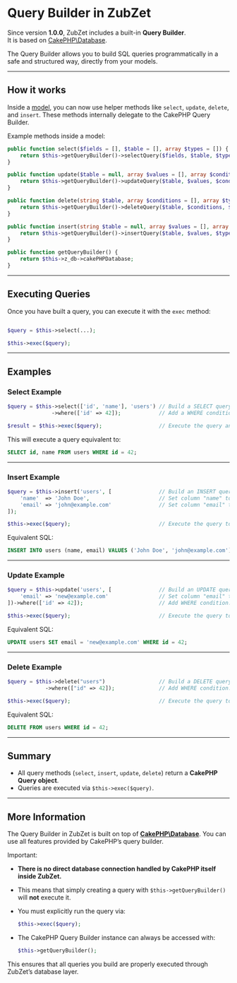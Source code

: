 # Query Builder in ZubZet

Since version **1.0.0**, ZubZet includes a built-in **Query Builder**.  
It is based on [CakePHP\Database](https://book.cakephp.org/4/en/orm/query-builder.html).

The Query Builder allows you to build SQL queries programmatically in a safe and structured way, directly from your models.

---

## How it works

Inside a [model](/docs/core-features/models), you can now use helper methods like `select`, `update`, `delete`, and `insert`.
These methods internally delegate to the CakePHP Query Builder.

Example methods inside a model:

```php
public function select($fields = [], $table = [], array $types = []) {
    return $this->getQueryBuilder()->selectQuery($fields, $table, $types);
}

public function update($table = null, array $values = [], array $conditions = [], array $types = []) {
    return $this->getQueryBuilder()->updateQuery($table, $values, $conditions, $types);
}

public function delete(string $table, array $conditions = [], array $types = []) {
    return $this->getQueryBuilder()->deleteQuery($table, $conditions, $types);
}

public function insert(string $table = null, array $values = [], array $types = []) {
    return $this->getQueryBuilder()->insertQuery($table, $values, $types);
}

public function getQueryBuilder() {
    return $this->z_db->cakePHPDatabase;
}
```

---

## Executing Queries

Once you have built a query, you can execute it with the `exec` method:
```php

$query = $this->select(...);

$this->exec($query);
```

---

## Examples

### Select Example

```php
$query = $this->select(['id', 'name'], 'users') // Build a SELECT query on table "users", fetching only the columns "id" and "name"
              ->where(['id' => 42]);            // Add a WHERE condition: only rows where "id" equals 42

$result = $this->exec($query);                  // Execute the query and return the result
```

This will execute a query equivalent to:

```sql
SELECT id, name FROM users WHERE id = 42;
```

---

### Insert Example

```php
$query = $this->insert('users', [               // Build an INSERT query for the "users" table
    'name'  => 'John Doe',                      // Set column "name" to "John Doe"
    'email' => 'john@example.com'               // Set column "email" to "john@example.com"
]);

$this->exec($query);                            // Execute the query to insert the new record
```

Equivalent SQL:

```sql
INSERT INTO users (name, email) VALUES ('John Doe', 'john@example.com');
```

---

### Update Example

```php
$query = $this->update('users', [               // Build an UPDATE query on the "users" table
    'email' => 'new@example.com'                // Set column "email" to "new@example.com"
])->where(['id' => 42]);                        // Add WHERE condition: only update the row where "id" equals 42

$this->exec($query);                            // Execute the query to apply the update
```

Equivalent SQL:

```sql
UPDATE users SET email = 'new@example.com' WHERE id = 42;
```

---

### Delete Example

```php
$query = $this->delete("users")                 // Build a DELETE query on the "users" table
            ->where(["id" => 42]);              // Add WHERE condition: only delete the row where "id" equals 42

$this->exec($query);                            // Execute the query to remove the record
```

Equivalent SQL:

```sql
DELETE FROM users WHERE id = 42;
```

---

## Summary

* All query methods (`select`, `insert`, `update`, `delete`) return a **CakePHP Query object**.
* Queries are executed via `$this->exec($query)`.

---

## More Information

The Query Builder in ZubZet is built on top of **[CakePHP\Database](https://book.cakephp.org/4/en/orm/query-builder.html)**.
You can use all features provided by CakePHP’s query builder.

Important:

* **There is no direct database connection handled by CakePHP itself inside ZubZet.**
* This means that simply creating a query with `$this->getQueryBuilder()` will **not** execute it.
* You must explicitly run the query via:

    ```php
    $this->exec($query);
    ```

* The CakePHP Query Builder instance can always be accessed with:

    ```php
    $this->getQueryBuilder();
    ```

This ensures that all queries you build are properly executed through ZubZet’s database layer.